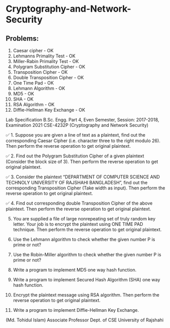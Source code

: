 # Cryptography-and-Network-Security

## Problems:
1. Caesar cipher - OK
2. Lehmanns Primality Test - OK
3. Miller-Rabin Primality Test - OK
4. Polygram Substitution Cipher - OK
5. Transposition Cipher - OK
6. Double Transposition Cipher  - OK
7. One Time Pad - OK
8. Lehmann Algorithm - OK
9. MD5 - OK
10. SHA - OK
11. RSA Algorithm - OK
12. Diffie-Hellman Key Exchange - OK



Lab Specification
B.Sc. Engg. Part 4, Even Semester, Session: 2017-2018, Examination 2021
CSE-4232P (Cryptography and Network Security)



✅ 1. Suppose you are given a line of text as a plaintext, find out the corresponding Caesar Cipher (i.e. character three to the right modulo 26). Then perform the reverse operation to get original plaintext.

✅ 2. Find out the Polygram Substitution Cipher of a given plaintext (Consider the block size of 3). Then perform the reverse operation to get original plaintext. 

✅ 3. Consider the plaintext “DEPARTMENT OF COMPUTER SCIENCE AND TECHNOLY UNIVERSITY OF RAJSHAHI BANGLADESH”, find out the corresponding Transposition Cipher (Take width as input). Then perform the reverse operation to get original plaintext.

✅ 4. Find out corresponding double Transposition Cipher of the above plaintext. Then perform the reverse operation to get original plaintext.

5. You are supplied a file of large nonrepeating set of truly random key letter. Your job is to encrypt the plaintext using ONE TIME PAD technique. Then perform the reverse operation to get original plaintext.

6. Use the Lehmann algorithm to check whether the given number P is prime or not?

7. Use the Robin-Miller algorithm to check whether the given number P is prime or not?  

8. Write a program to implement MD5 one way hash function.

9. Write a program to implement Secured Hash Algorithm (SHA) one way hash function.

10. Encrypt the plaintext message using RSA algorithm. Then perform the reverse operation to get original plaintext.

11. Write a program to implement Diffie-Hellman Key Exchange.













(Md. Tohidul Islam)
Associate Professor
Dept. of CSE
University of Rajshahi



